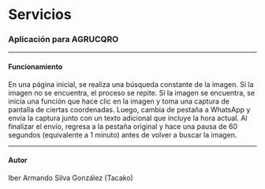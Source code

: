 Servicios
=
### Aplicación para AGRUCQRO

---
#### Funcionamiento
En una página inicial, se realiza una búsqueda constante de la imagen. Si la imagen no se encuentra, el proceso se repite. Si la imagen se encuentra, se inicia una función que hace clic en la imagen y toma una captura de pantalla de ciertas coordenadas. Luego, cambia de pestaña a WhatsApp y envía la captura junto con un texto adicional que incluye la hora actual. Al finalizar el envío, regresa a la pestaña original y hace una pausa de 60 segundos (equivalente a 1 minuto) antes de volver a buscar la imagen.

---
#### Autor
Iber Armando Silva González (Tacako)
